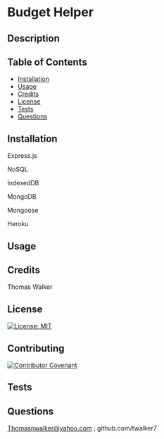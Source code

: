 # Budget Helper


## Description 

## Table of Contents

* [Installation](#installation)
* [Usage](#usage)
* [Credits](#credits)
* [License](#license)
* [Tests](#tests)
* [Questions](#questions)


## Installation
Express.js

NoSQL

IndexedDB

MongoDB

Mongoose

Heroku

## Usage 


        


## Credits

Thomas Walker 

## License

[![License: MIT](https://img.shields.io/badge/License-MIT-yellow.svg)](https://opensource.org/licenses/MIT)


## Contributing

[![Contributor Covenant](https://img.shields.io/badge/Contributor%20Covenant-2.0-4baaaa.svg)](code_of_conduct.md)
    


## Tests

 

## Questions 

 Thomasnwalker@yahoo.com ; github.com/twalker7

